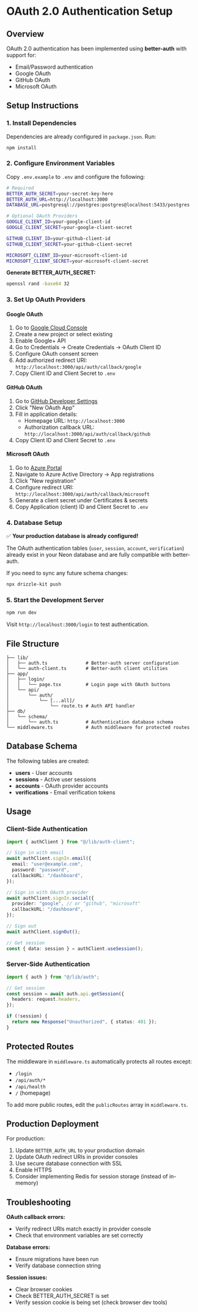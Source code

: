 # OAuth 2.0 Authentication Setup

## Overview

OAuth 2.0 authentication has been implemented using **better-auth** with support for:
- Email/Password authentication
- Google OAuth
- GitHub OAuth
- Microsoft OAuth

## Setup Instructions

### 1. Install Dependencies

Dependencies are already configured in `package.json`. Run:

```bash
npm install
```

### 2. Configure Environment Variables

Copy `.env.example` to `.env` and configure the following:

```bash
# Required
BETTER_AUTH_SECRET=your-secret-key-here
BETTER_AUTH_URL=http://localhost:3000
DATABASE_URL=postgresql://postgres:postgres@localhost:5433/postgres

# Optional OAuth Providers
GOOGLE_CLIENT_ID=your-google-client-id
GOOGLE_CLIENT_SECRET=your-google-client-secret

GITHUB_CLIENT_ID=your-github-client-id
GITHUB_CLIENT_SECRET=your-github-client-secret

MICROSOFT_CLIENT_ID=your-microsoft-client-id
MICROSOFT_CLIENT_SECRET=your-microsoft-client-secret
```

**Generate BETTER_AUTH_SECRET:**
```bash
openssl rand -base64 32
```

### 3. Set Up OAuth Providers

#### Google OAuth
1. Go to [Google Cloud Console](https://console.cloud.google.com/)
2. Create a new project or select existing
3. Enable Google+ API
4. Go to Credentials → Create Credentials → OAuth Client ID
5. Configure OAuth consent screen
6. Add authorized redirect URI: `http://localhost:3000/api/auth/callback/google`
7. Copy Client ID and Client Secret to `.env`

#### GitHub OAuth
1. Go to [GitHub Developer Settings](https://github.com/settings/developers)
2. Click "New OAuth App"
3. Fill in application details:
   - Homepage URL: `http://localhost:3000`
   - Authorization callback URL: `http://localhost:3000/api/auth/callback/github`
4. Copy Client ID and Client Secret to `.env`

#### Microsoft OAuth
1. Go to [Azure Portal](https://portal.azure.com/)
2. Navigate to Azure Active Directory → App registrations
3. Click "New registration"
4. Configure redirect URI: `http://localhost:3000/api/auth/callback/microsoft`
5. Generate a client secret under Certificates & secrets
6. Copy Application (client) ID and Client Secret to `.env`

### 4. Database Setup

✅ **Your production database is already configured!**

The OAuth authentication tables (`user`, `session`, `account`, `verification`) already exist in your Neon database and are fully compatible with better-auth.

If you need to sync any future schema changes:

```bash
npx drizzle-kit push
```

### 5. Start the Development Server

```bash
npm run dev
```

Visit `http://localhost:3000/login` to test authentication.

## File Structure

```
├── lib/
│   ├── auth.ts              # Better-auth server configuration
│   └── auth-client.ts       # Better-auth client utilities
├── app/
│   ├── login/
│   │   └── page.tsx         # Login page with OAuth buttons
│   └── api/
│       └── auth/
│           └── [...all]/
│               └── route.ts # Auth API handler
├── db/
│   └── schema/
│       └── auth.ts          # Authentication database schema
└── middleware.ts            # Auth middleware for protected routes
```

## Database Schema

The following tables are created:

- **users** - User accounts
- **sessions** - Active user sessions
- **accounts** - OAuth provider accounts
- **verifications** - Email verification tokens

## Usage

### Client-Side Authentication

```typescript
import { authClient } from "@/lib/auth-client";

// Sign in with email
await authClient.signIn.email({
  email: "user@example.com",
  password: "password",
  callbackURL: "/dashboard",
});

// Sign in with OAuth provider
await authClient.signIn.social({
  provider: "google", // or "github", "microsoft"
  callbackURL: "/dashboard",
});

// Sign out
await authClient.signOut();

// Get session
const { data: session } = authClient.useSession();
```

### Server-Side Authentication

```typescript
import { auth } from "@/lib/auth";

// Get session
const session = await auth.api.getSession({
  headers: request.headers,
});

if (!session) {
  return new Response("Unauthorized", { status: 401 });
}
```

## Protected Routes

The middleware in `middleware.ts` automatically protects all routes except:
- `/login`
- `/api/auth/*`
- `/api/health`
- `/` (homepage)

To add more public routes, edit the `publicRoutes` array in `middleware.ts`.

## Production Deployment

For production:

1. Update `BETTER_AUTH_URL` to your production domain
2. Update OAuth redirect URIs in provider consoles
3. Use secure database connection with SSL
4. Enable HTTPS
5. Consider implementing Redis for session storage (instead of in-memory)

## Troubleshooting

**OAuth callback errors:**
- Verify redirect URIs match exactly in provider console
- Check that environment variables are set correctly

**Database errors:**
- Ensure migrations have been run
- Verify database connection string

**Session issues:**
- Clear browser cookies
- Check BETTER_AUTH_SECRET is set
- Verify session cookie is being set (check browser dev tools)
